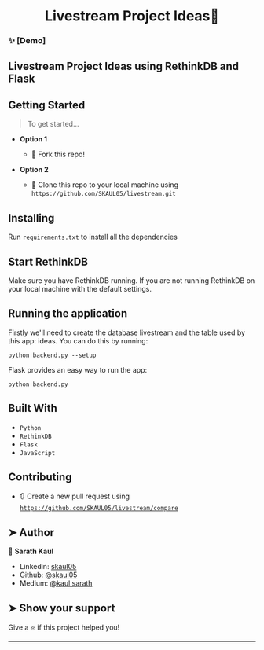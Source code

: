 <h1 align="center">Livestream Project Ideas👋</h1>

### ✨ [Demo]

## Livestream Project Ideas using RethinkDB and Flask

## Getting Started

> To get started...

- **Option 1**

  - 🍴 Fork this repo!

- **Option 2**
  - 👯 Clone this repo to your local machine using `https://github.com/SKAUL05/livestream.git`

## Installing

Run `requirements.txt` to install all the dependencies

## Start RethinkDB

Make sure you have RethinkDB running.
If you are not running RethinkDB on your local machine with the default settings.

## Running the application

Firstly we'll need to create the database livestream and the table used by this app: ideas. You can do this by running:

```
python backend.py --setup
```

Flask provides an easy way to run the app:

```
python backend.py
```

## Built With

- `Python`
- `RethinkDB`
- `Flask`
- `JavaScript`

## Contributing

- 🔃 Create a new pull request using <a href="https://github.com/SKAUL05/livestream/compare/" target="_blank">`https://github.com/SKAUL05/livestream/compare`</a>

## ➤ Author

👤 **Sarath Kaul**

- Linkedin: [skaul05](https://www.linkedin.com/in/skaul05/)
- Github: [@skaul05](https://github.com/skaul05)
- Medium: [@kaul.sarath](https://medium.com/@kaul.sarath)

## ➤ Show your support

Give a ⭐️ if this project helped you!

---
